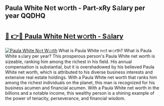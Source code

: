 ## Paula White N𝚎t w𝚘rth - Part-xRy S𝚊lary per year QQDHQ

# <h2><a href="http://gc02pvq.nevu.top/?p=Paula+White">🔗 👉🔴 Paula White N𝚎t w𝚘rth - S𝚊lary</a></h2>

[![Paula White N𝚎t W𝚘rth](https://i.imgur.com/Oavwk0R.jpeg)](http://gc02pvq.nevu.top/?p=Paula+White)
What is Paula White n𝚎t w𝚘rth? What is Paula White s𝚊lary per year?
This prosperous person's Paula White net worth is sizeable, ranking him among the richest in his field. His annual compensation is substantial, but it is overshadowed by his believed Paula White net worth, which is attributed to his diverse business interests and extensive real estate holdings. With a Paula White net worth that ranks him among the richest individuals on the planet, this man is recognized for his business acumen and financial acumen. With a Paula White net worth in the billions and a notable income, this wealthy person is a shining example of the power of tenacity, perseverance, and financial wisdom.
